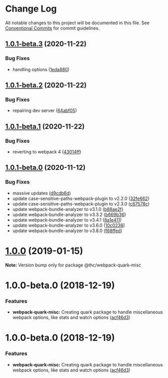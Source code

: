 # Change Log

All notable changes to this project will be documented in this file.
See [Conventional Commits](https://conventionalcommits.org) for commit guidelines.

## [1.0.1-beta.3](https://github.com/thc-tools/webpack-laboratory/compare/@thc/webpack-quark-misc@1.0.1-beta.2...@thc/webpack-quark-misc@1.0.1-beta.3) (2020-11-22)


### Bug Fixes

* handling options ([1eda880](https://github.com/thc-tools/webpack-laboratory/commit/1eda88089fa55cf711aeb93f1d11ba33a7165fbf))





## [1.0.1-beta.2](https://github.com/thc-tools/webpack-laboratory/compare/@thc/webpack-quark-misc@1.0.1-beta.1...@thc/webpack-quark-misc@1.0.1-beta.2) (2020-11-22)


### Bug Fixes

* repairing dev server ([64abf05](https://github.com/thc-tools/webpack-laboratory/commit/64abf05131ff7b5a7f01d42677b81d292f8da5a1))





## [1.0.1-beta.1](https://github.com/thc-tools/webpack-laboratory/compare/@thc/webpack-quark-misc@1.0.1-beta.0...@thc/webpack-quark-misc@1.0.1-beta.1) (2020-11-22)


### Bug Fixes

* reverting to webpack 4 ([43014ff](https://github.com/thc-tools/webpack-laboratory/commit/43014ff414974067a60abf7733fff2444f244dc5))





## [1.0.1-beta.0](https://github.com/thc-tools/webpack-laboratory/compare/@thc/webpack-quark-misc@1.0.0...@thc/webpack-quark-misc@1.0.1-beta.0) (2020-11-12)


### Bug Fixes

* massive updates ([d9cdb6d](https://github.com/thc-tools/webpack-laboratory/commit/d9cdb6de2947dca6e215f3d5150b44176117fdeb))
* update case-sensitive-paths-webpack-plugin to v2.2.0 ([32fe662](https://github.com/thc-tools/webpack-laboratory/commit/32fe66270f0dba2d9370a79e693a898e191e79ed))
* update case-sensitive-paths-webpack-plugin to v2.3.0 ([c67578c](https://github.com/thc-tools/webpack-laboratory/commit/c67578c655322f2e13a93d2ebd57da42bf4458fc))
* update webpack-bundle-analyzer to v3.1.0 ([b88ae2f](https://github.com/thc-tools/webpack-laboratory/commit/b88ae2fa323ec2b609688e386fa1033e99d09c40))
* update webpack-bundle-analyzer to v3.3.2 ([b669b36](https://github.com/thc-tools/webpack-laboratory/commit/b669b3678b9374e54c5bdbaaa2ae6341bf235520))
* update webpack-bundle-analyzer to v3.4.1 ([8a1e411](https://github.com/thc-tools/webpack-laboratory/commit/8a1e41185ab4acde1e651cdb0fddd675d2be1254))
* update webpack-bundle-analyzer to v3.6.0 ([10c0238](https://github.com/thc-tools/webpack-laboratory/commit/10c0238ea90d6d27f117226e83db251b09d67937))
* update webpack-bundle-analyzer to v3.8.0 ([f68ffed](https://github.com/thc-tools/webpack-laboratory/commit/f68ffedfc221912c70293917bbb73e7665edab06))





# [1.0.0](https://github.com/thc-tools/webpack-laboratory/compare/@thc/webpack-quark-misc@1.0.0-beta.0...@thc/webpack-quark-misc@1.0.0) (2019-01-15)

**Note:** Version bump only for package @thc/webpack-quark-misc






# 1.0.0-beta.0 (2018-12-19)


### Features

* **webpack-quark-misc:** Creating quark package to handle miscellaneous webpack options, like stats and watch options ([acf46d3](https://github.com/thc-tools/webpack-laboratory/commit/acf46d3))





# 1.0.0-beta.0 (2018-12-19)


### Features

* **webpack-quark-misc:** Creating quark package to handle miscellaneous webpack options, like stats and watch options ([acf46d3](https://github.com/thc-tools/webpack-laboratory/commit/acf46d3))
